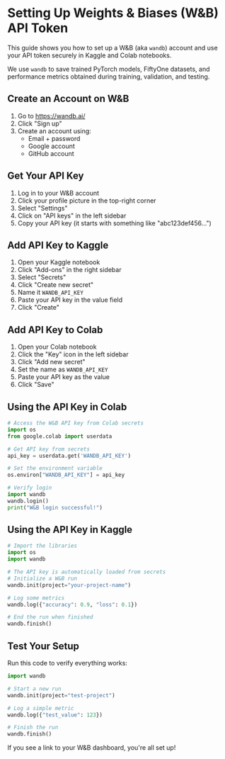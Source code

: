 # Setting Up Weights & Biases (W&B) API Token

This guide shows you how to set up a W&B (aka `wandb`) account and use your API token securely in Kaggle and Colab notebooks. 

We use `wandb` to save trained PyTorch models, FiftyOne datasets, and performance metrics obtained during training, validation, and testing. 

## Create an Account on W&B

1. Go to https://wandb.ai/
2. Click "Sign up"
3. Create an account using:
   - Email + password
   - Google account
   - GitHub account

## Get Your API Key

1. Log in to your W&B account
2. Click your profile picture in the top-right corner
3. Select "Settings"
4. Click on "API keys" in the left sidebar
5. Copy your API key (it starts with something like "abc123def456...")

## Add API Key to Kaggle

1. Open your Kaggle notebook
2. Click "Add-ons" in the right sidebar
3. Select "Secrets"
4. Click "Create new secret"
5. Name it `WANDB_API_KEY`
6. Paste your API key in the value field
7. Click "Create"

## Add API Key to Colab

1. Open your Colab notebook
2. Click the "Key" icon in the left sidebar
3. Click "Add new secret"
4. Set the name as `WANDB_API_KEY`
5. Paste your API key as the value
6. Click "Save"

## Using the API Key in Colab

```python
# Access the W&B API key from Colab secrets
import os
from google.colab import userdata

# Get API key from secrets
api_key = userdata.get('WANDB_API_KEY')

# Set the environment variable
os.environ["WANDB_API_KEY"] = api_key

# Verify login
import wandb
wandb.login()
print("W&B login successful!")
```

## Using the API Key in Kaggle

```python
# Import the libraries
import os
import wandb

# The API key is automatically loaded from secrets
# Initialize a W&B run
wandb.init(project="your-project-name")

# Log some metrics
wandb.log({"accuracy": 0.9, "loss": 0.1})

# End the run when finished
wandb.finish()
```

## Test Your Setup

Run this code to verify everything works:

```python
import wandb

# Start a new run
wandb.init(project="test-project")

# Log a simple metric
wandb.log({"test_value": 123})

# Finish the run
wandb.finish()
```

If you see a link to your W&B dashboard, you're all set up!
